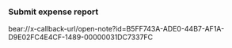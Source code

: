 ### Submit expense report

bear://x-callback-url/open-note?id=B5FF743A-ADE0-44B7-AF1A-D9E02FC4E4CF-1489-00000031DC7337FC

